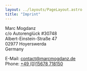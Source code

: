 ```yaml
---
layout: ../layouts/PageLayout.astro
title: "Imprint"
---
```


Marc Mogdanz  
c/o Autorenglück #30748  
Albert-Einstein-Straße 47  
02977 Hoyerswerda  
Germany

E-Mail: [contact@marcmogdanz.de](mailto:contact@marcmogdanz.de)  
Phone: [+49 (0)15678 718150](tel:+4915678718150)
